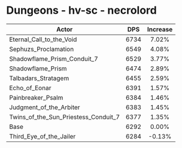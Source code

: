 # Dungeons - hv-sc - necrolord
| Actor | DPS | Increase |
|---|:---:|:---:|
|Eternal_Call_to_the_Void|6734|7.02%|
|Sephuzs_Proclamation|6549|4.08%|
|Shadowflame_Prism_Conduit_7|6529|3.77%|
|Shadowflame_Prism|6474|2.89%|
|Talbadars_Stratagem|6455|2.59%|
|Echo_of_Eonar|6391|1.57%|
|Painbreaker_Psalm|6384|1.46%|
|Judgment_of_the_Arbiter|6383|1.45%|
|Twins_of_the_Sun_Priestess_Conduit_7|6377|1.35%|
|Base|6292|0.00%|
|Third_Eye_of_the_Jailer|6284|-0.13%|
